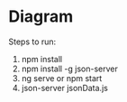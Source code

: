 # Diagram

Steps to run:
1. npm install
4. npm install -g json-server 
2. ng serve or npm start
3. json-server jsonData.js 
